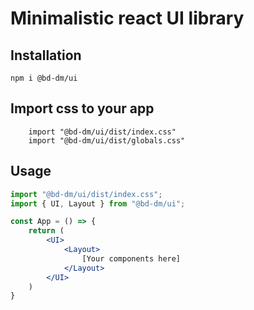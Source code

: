 # Minimalistic react UI library
## Installation
```
npm i @bd-dm/ui
```

## Import css to your app
```
	import "@bd-dm/ui/dist/index.css"
	import "@bd-dm/ui/dist/globals.css"
```

## Usage
```jsx
import "@bd-dm/ui/dist/index.css";
import { UI, Layout } from "@bd-dm/ui";

const App = () => {
	return (
		<UI>
			<Layout>
				[Your components here]
			</Layout>
		</UI>
	)
}
```
